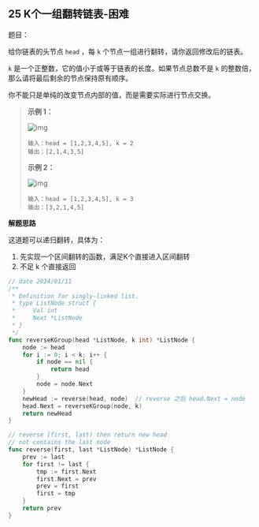 ## 25 K个一组翻转链表-困难

题目：

给你链表的头节点 `head` ，每 `k` 个节点一组进行翻转，请你返回修改后的链表。

`k` 是一个正整数，它的值小于或等于链表的长度。如果节点总数不是 `k` 的整数倍，那么请将最后剩余的节点保持原有顺序。

你不能只是单纯的改变节点内部的值，而是需要实际进行节点交换。



> **示例 1：**
>
> ![img](https://assets.leetcode.com/uploads/2020/10/03/reverse_ex1.jpg)
>
> ```
> 输入：head = [1,2,3,4,5], k = 2
> 输出：[2,1,4,3,5]
> ```
>
> **示例 2：**
>
> ![img](https://assets.leetcode.com/uploads/2020/10/03/reverse_ex2.jpg)
>
> ```
> 输入：head = [1,2,3,4,5], k = 3
> 输出：[3,2,1,4,5]
> ```



**解题思路**

这道题可以递归翻转，具体为：

1. 先实现一个区间翻转的函数，满足K个直接进入区间翻转
2. 不足 k 个直接返回

```go
// date 2024/01/11
/**
 * Definition for singly-linked list.
 * type ListNode struct {
 *     Val int
 *     Next *ListNode
 * }
 */
func reverseKGroup(head *ListNode, k int) *ListNode {
    node := head
    for i := 0; i < k; i++ {
        if node == nil {
            return head
        }
        node = node.Next
    }
    newHead := reverse(head, node)  // reverse 之后 head.Next = node
    head.Next = reverseKGroup(node, k)
    return newHead
}

// reverse [first, last) then return new head
// not contains the last node
func reverse(first, last *ListNode) *ListNode {
    prev := last
    for first != last {
        tmp := first.Next
        first.Next = prev
        prev = first
        first = tmp
    }
    return prev
}
```

